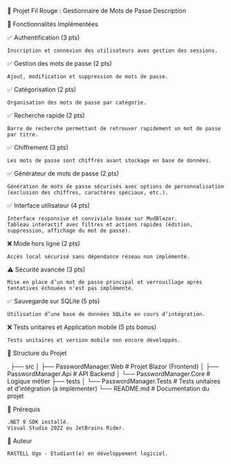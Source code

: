 📌 Projet Fil Rouge : Gestionnaire de Mots de Passe
Description

📂 Fonctionnalités Implémentées

✅ Authentification (3 pts)

    Inscription et connexion des utilisateurs avec gestion des sessions.

✅ Gestion des mots de passe (2 pts)

    Ajout, modification et suppression de mots de passe.

✅ Catégorisation (2 pts)

    Organisation des mots de passe par catégorie.

✅ Recherche rapide (2 pts)

    Barre de recherche permettant de retrouver rapidement un mot de passe par titre.

✅ Chiffrement (3 pts)

    Les mots de passe sont chiffrés avant stockage en base de données.

✅ Générateur de mots de passe (2 pts)

    Génération de mots de passe sécurisés avec options de personnalisation (exclusion des chiffres, caractères spéciaux, etc.).

✅ Interface utilisateur (4 pts)

    Interface responsive et conviviale basée sur MudBlazor.
    Tableau interactif avec filtres et actions rapides (édition, suppression, affichage du mot de passe).

❌ Mode hors ligne (2 pts)

    Accès local sécurisé sans dépendance réseau non implémenté.

⚠ Sécurité avancée (3 pts)

    Mise en place d’un mot de passe principal et verrouillage après tentatives échouées n'est pas implémenté.

✅ Sauvegarde sur SQLite (5 pts)

    Utilisation d’une base de données SQLite en cours d’intégration.

❌ Tests unitaires et Application mobile (5 pts bonus)

    Tests unitaires et version mobile non encore développés.

📁 Structure du Projet

.
├── src
│   ├── PasswordManager.Web      # Projet Blazor (Frontend)
│   ├── PasswordManager.Api      # API Backend
│   └── PasswordManager.Core     # Logique métier
├── tests
│   └── PasswordManager.Tests    # Tests unitaires et d'intégration (à implémenter)
└── README.md                    # Documentation du projet

📌 Prérequis

    .NET 9 SDK installé.
    Visual Studio 2022 ou JetBrains Rider.


👤 Auteur

    RASTELL Ugo - Étudiant(e) en développement logiciel.



